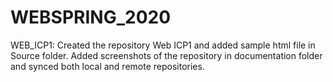 # WEBSPRING_2020
WEB_ICP1:
     Created the repository Web ICP1 and added sample html file in Source folder.
     Added screenshots of the repository in documentation folder and synced both local and remote repositories.
